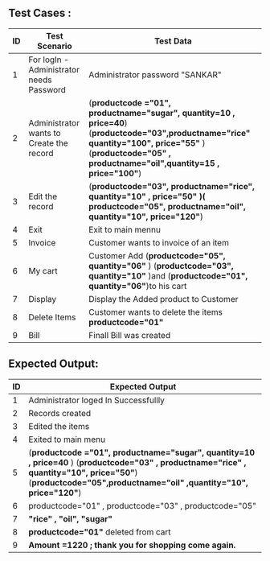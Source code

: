## Test Cases :
|   ID   |        Test Scenario           |          Test Data              |
|   --  |      ----------------------          |          ---------              |
|   1    |       For logIn - Administrator needs   Password              |  Administrator password "SANKAR"    |
|   2    |    Administrator wants to Create the record         |(__productcode ="01", productname="sugar", quantity=10 , price=40__) (__productcode="03",productname="rice" quantity="100", price="55"__ ) (__productcode="05" , productname="oil",quantity=15 , price="100"__) |
|   3    |       Edit the record         |(__productcode="03", productname="rice", quantity="10" , price="50" )( productcode="05", productname="oil", quantity="10", price="120"__)|
|  4     |           Exit | Exit to main mennu|
|  5     |         Invoice | Customer wants to invoice of an item |
|  6     |      My cart|Customer Add  (__productcode="05", quantity="06"__ ) (__productcode="03", quantity="10"__ )and (__productcode="01", quantity="06"__)to his cart |
| 7      |  Display   | Display the Added product to Customer  |
|8| Delete Items|  Customer wants to delete the items  __productcode="01"__|
|9| Bill | Finall Bill was created|



## Expected Output:
|  ID   |  Expected Output |
|  --   |  --------------  |
|  1    | Administrator loged In Successfullly|
|  2    | Records created  |
| 3|  Edited the items|
|4| Exited to main menu|
|5|(__productcode ="01", productname="sugar", quantity=10 , price=40__ ) (__productcode="03" , productname="rice" , quantity="10", price="50"__) (__productcode="05",productname="oil" ,quantity="10", price="120"__)|
| 6|productcode="01" , productcode="03" , productcode="05"|
|7| __"rice" , "oil", "sugar"__|
|8|__productcode="01"__ deleted from cart|
|9| __Amount =1220   ; thank you for shopping come again.__
